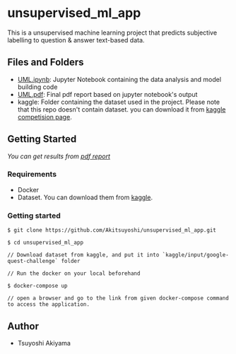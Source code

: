 # unsupervised_ml_app
This is a unsupervised machine learning project that predicts subjective labelling to question & answer text-based data.

## Files and Folders
* [UML.ipynb](./UML.ipynb): Jupyter Notebook containing the data analysis and model building code
* [UML.pdf](./UML.pdf): Final pdf report based on jupyter notebook's output
* kaggle: Folder containing the dataset used in the project. Please note that this repo doesn't contain dataset. you can download it from [kaggle competision page](https://www.kaggle.com/competitions/google-quest-challenge).

## Getting Started
*You can get results from [pdf report](./UML.pdf)*
### Requirements
* Docker
* Dataset. You can download them from [kaggle](https://www.kaggle.com/competitions/google-quest-challenge).

### Getting started
```
$ git clone https://github.com/Akitsuyoshi/unsupervised_ml_app.git

$ cd unsupervised_ml_app

// Download dataset from kaggle, and put it into `kaggle/input/google-quest-challenge` folder

// Run the docker on your local beforehand

$ docker-compose up

// open a browser and go to the link from given docker-compose command to access the application.
```

## Author
* Tsuyoshi Akiyama